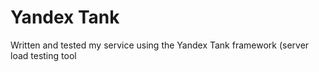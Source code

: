 # Yandex Tank

Written and tested my service using the Yandex Tank framework (server load testing tool
